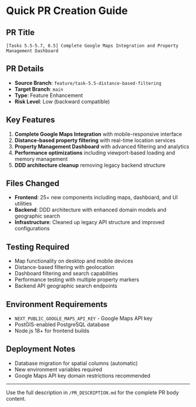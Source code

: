 # Quick PR Creation Guide

## PR Title
```
[Tasks 5.5-5.7, 6.5] Complete Google Maps Integration and Property Management Dashboard
```

## PR Details
- **Source Branch**: `feature/task-5.5-distance-based-filtering`
- **Target Branch**: `main`
- **Type**: Feature Enhancement
- **Risk Level**: Low (backward compatible)

## Key Features
1. **Complete Google Maps Integration** with mobile-responsive interface
2. **Distance-based property filtering** with real-time location services
3. **Property Management Dashboard** with advanced filtering and analytics
4. **Performance optimizations** including viewport-based loading and memory management
5. **DDD architecture cleanup** removing legacy backend structure

## Files Changed
- **Frontend**: 25+ new components including maps, dashboard, and UI utilities
- **Backend**: DDD architecture with enhanced domain models and geographic search
- **Infrastructure**: Cleaned up legacy API structure and improved configurations

## Testing Required
- Map functionality on desktop and mobile devices
- Distance-based filtering with geolocation
- Dashboard filtering and search capabilities
- Performance testing with multiple property markers
- Backend API geographic search endpoints

## Environment Requirements
- `NEXT_PUBLIC_GOOGLE_MAPS_API_KEY` - Google Maps API key
- PostGIS-enabled PostgreSQL database
- Node.js 18+ for frontend builds

## Deployment Notes
- Database migration for spatial columns (automatic)
- New environment variables required
- Google Maps API key domain restrictions recommended

---

Use the full description in `/PR_DESCRIPTION.md` for the complete PR body content.